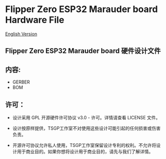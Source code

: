 # Flipper Zero ESP32 Marauder board Hardware File
[English Version](readme.md)

##  Flipper Zero ESP32 Marauder board  硬件设计文件

## 内容:
* GERBER
* BOM



## 许可：
* 设计采用 GPL 开源硬件许可协议 v3.0 - 许可。详情请查看 LICENSE 文件。

* 设计按原样提供，TSGP工作室不对使用这些设计可能引起的任何损害或伤害负责。

* 开源许可协议允许私人使用，TSGP工作室保留设计专利的权利。不允许将设计用于商业目的。如果你想将设计用于商业目的，请先与我们了解详情。
